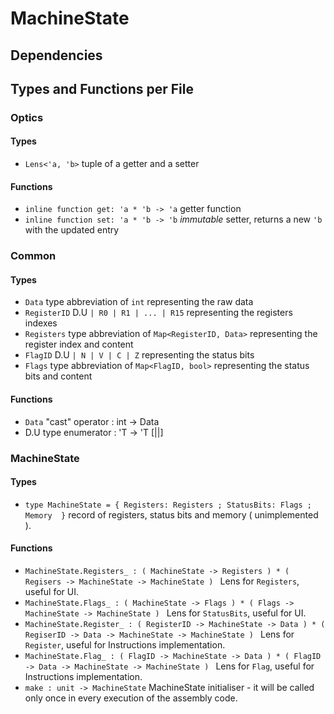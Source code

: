 MachineState
============

## Dependencies



## Types and Functions per File

### Optics

#### Types
* `Lens<'a, 'b>` tuple of a getter and a setter

#### Functions
* `inline function get: 'a * 'b -> 'a` getter function
* `inline function set: 'a * 'b -> 'b` *immutable* setter, returns a new `'b` with the updated entry

### Common

#### Types
* `Data` type abbreviation of `int` representing the raw data
* `RegisterID` D.U `| R0 | R1 | ... | R15` representing the registers indexes
* `Registers` type abbreviation of `Map<RegisterID, Data>` representing the register index and content
* `FlagID` D.U `| N | V | C | Z` representing the status bits
* `Flags` type abbreviation of `Map<FlagID, bool>` representing the status bits and content

#### Functions
* `Data` "cast" operator : int -> Data
* D.U type enumerator : 'T -> 'T [||]

### MachineState
#### Types
* `type MachineState = { Registers: Registers ; StatusBits: Flags ; Memory  }` record of registers, status bits and memory ( unimplemented ).

#### Functions
* `MachineState.Registers_ : ( MachineState -> Registers ) * ( Regisers -> MachineState -> MachineState ) ` Lens for `Registers`, useful for UI.
* `MachineState.Flags_ : ( MachineState -> Flags ) * ( Flags -> MachineState -> MachineState ) ` Lens for `StatusBits`, useful for UI.
* `MachineState.Register_ : ( RegisterID -> MachineState -> Data ) * ( RegiserID -> Data -> MachineState -> MachineState ) ` Lens for `Register`, useful for Instructions implementation.
* `MachineState.Flag_ : ( FlagID -> MachineState -> Data ) * ( FlagID -> Data -> MachineState -> MachineState ) ` Lens for `Flag`, useful for Instructions implementation.
* `make : unit -> MachineState` MachineState initialiser - it will be called only once in every execution of the assembly code.